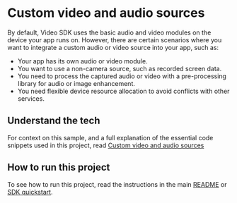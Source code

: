 # Custom video and audio sources
By default, Video SDK uses the basic audio and video modules on the device your app runs on. However, there are certain scenarios where you want to integrate a custom audio or video source into your app, such as:

* Your app has its own audio or video module.
* You want to use a non-camera source, such as recorded screen data.
* You need to process the captured audio or video with a pre-processing library for audio or image enhancement.
* You need flexible device resource allocation to avoid conflicts with other services.

## Understand the tech

For context on this sample, and a full explanation of the essential code snippets used in this project, read [Custom video and audio sources](https://docs.agora.io/en/interactive-live-streaming/develop/custom-video-and-audio?platform=react-js)

## How to run this project
To see how to run this project, read the instructions in the main [README](../../readme.md) or [SDK quickstart](https://docs-beta.agora.io/en/video-calling/get-started/get-started-sdk).